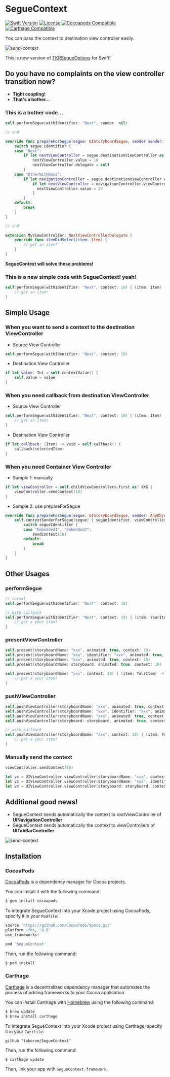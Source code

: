 SegueContext
==================

[![Swift Version](https://img.shields.io/badge/Swift-3.0-orange.svg?style=flat)](https://developer.apple.com/swift/)
[![License](https://img.shields.io/cocoapods/l/SegueContext.svg?style=flat)](https://github.com/tokorom/SegueContext/blob/master/LICENSE)
[![Cocoapods Compatible](https://img.shields.io/cocoapods/v/SegueContext.svg?style=flat)](https://cocoapods.org/)
[![Carthage Compatible](https://img.shields.io/badge/Carthage-compatible-4BC51D.svg?style=flat)](https://github.com/Carthage/Carthage)

You can pass the context to destination view controller easily.

![send-context](images/sample.png)

This is new version of [TKRSegueOptions](https://github.com/tokorom/TKRSegueOptions) for Swift!

## Do you have no complaints on the view controller transition now?

- **Tight coupling!**
- **That's a bother...**

### This is a bother code...

```swift
self.performSegue(withIdentifier: "Next", sender: nil)

// and

override func prepareForSegue(segue: UIStoryboardSegue, sender sender: AnyObject?) {
    switch segue.identifier {
    case "Next":
        if let nextViewController = segue.destinationViewController as? NextViewController {
            nextViewController.value = 10
            nextViewController.delegate = self
        }
    case "OtherWithNavi":
        if let navigationController = segue.destinationViewController as? UINavigationController {
            if let nextViewController = navigationController.viewControllers.first as? NextViewController {
              nextViewController.value = 20
            }
        }
    default:
        break
    }
}

// and

extension MyViewController: NextViewControllerDelegate {
    override func itemDidSelect(item: Item) {
        // get an item!
    }
}
```

**SegueContext will solve these problems!**

### This is a new simple code with SegueContext! yeah!

```swift
self.performSegue(withIdentifier: "Next", context: 10) { (item: Item) -> Void in
    // get an item!
}
```

## Simple Usage

### When you want to send a context to the destination ViewController

- Source View Controller

```swift
self.performSegue(withIdentifier: "Next", context: 10)
```

-  Destination View Controller

```swift
if let value: Int = self.contextValue() {
    self.value = value
}
```

### When you need callback from destination ViewController

- Source View Controller

```swift
self.performSegue(withIdentifier: "Next", context: 10) { (item: Item) -> Void in
    // get an item!
}
```

-  Destination View Controller

```swift
if let callback: (Item) -> Void = self.callback() {
    callback(selectedItem)
}
```

### When you need Container View Controller

- Sample 1: manually

```swift
if let viewController = self.childViewControllers.first as? XXX {
    viewController.sendContext(10)
}
```

- Sample 2: use prepareForSegue

```swift
override func prepareForSegue(segue: UIStoryboardSegue, sender: AnyObject?) {
    self.contextSenderForSegue(segue) { segueIdentifier, viewController, sendContext in
        switch segueIdentifier {
        case "Embedded1", "Embedded2":
            sendContext(10)
        default:
            break
        }
    }
}
```

## Other Usages

### performSegue

```swift
// normal
self.performSegue(withIdentifier: "Next", context: 10)

// with callback
self.performSegue(withIdentifier: "Next", context: 10) { (item: YourItem) -> Void in
    // get a your item!
}
```

### presentViewController

```swift
self.present(storyboardName: "xxx", animated: true, context: 10)
self.present(storyboardName: "xxx", identifier: "xxx", animated: true, context: 10)
self.present(storyboardName: "xxx", animated: true, context: 10)
self.present(storyboardName: storyboard, animated: true, context: 10)

self.present(storyboardName: "xxx", context: 10) { (item: YourItem) -> Void in
    // get a your item!
}
```

### pushViewController

```swift
self.pushViewController(storyboardName: "xxx", animated: true, context: 10)
self.pushViewController(storyboardName: "xxx", identifier: "xxx", animated: true, context: 10)
self.pushViewController(storyboardName: "xxx", animated: true, context: 10)
self.pushViewController(storyboard: storyboard, animated: true, context: 10)

// with callback
self.pushViewController(storyboardName: "xxx", context: 10) { (item: YourItem) -> Void in
    // get a your item!
}
```

### Manually send the context

```swift
viewController.sendContext(10)
```

```swift
let vc = UIViewController.viewController(storyboardName: "xxx", context: 10) as? MyViewController
let vc = UIViewController.viewController(storyboardName: "xxx", identifier: "xxx", context: 10) as? MyViewController
let vc = UIViewController.viewController(storyboard: storyboard, context: 10) as? MyViewController
```

## Additional good news!

- SegueContext sends automatically the context to rootViewController of **UINavigationController**
- SegueContext sends automatically the context to viewControllers of **UITabBarController**

![send-context](images/sample.png)

## Installation

### CocoaPods

[CocoaPods](http://cocoapods.org) is a dependency manager for Cocoa projects.

You can install it with the following command:

```bash
$ gem install cocoapods
```

To integrate SegueContext into your Xcode project using CocoaPods, specify it in your `Podfile`:

```ruby
source 'https://github.com/CocoaPods/Specs.git'
platform :ios, '8.0'
use_frameworks!

pod 'SegueContext'
```

Then, run the following command:

```bash
$ pod install
```

### Carthage

[Carthage](https://github.com/Carthage/Carthage) is a decentralized dependency manager that automates the process of adding frameworks to your Cocoa application.

You can install Carthage with [Homebrew](http://brew.sh/) using the following command:

```bash
$ brew update
$ brew install carthage
```

To integrate SegueContext into your Xcode project using Carthage, specify it in your `Cartfile`:

```ogdl
github "tokorom/SegueContext"
```

Then, run the following command:

```bash
$ carthage update
```

Then, link your app with `SegueContext.framework`.
